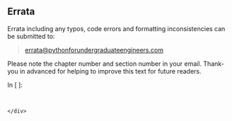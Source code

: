 
## Errata
Errata including any typos, code errors and formatting inconsistencies can be submitted to:

 > [errata@pythonforundergraduateengineers.com](errata@pythonforundergraduateengineers.com)
 
Please note the chapter number and section number in your email. Thank-you in advanced for helping to improve this text for future readers.
<div class="cell border-box-sizing code_cell rendered">
<div class="input">
<div class="prompt input_prompt">In&nbsp;[&nbsp;]:</div>
<div class="inner_cell">
    <div class="input_area">
<div class=" highlight hl-ipython3"><pre><span></span> 
</pre></div>

    </div>
</div>
</div>

</div>
 

